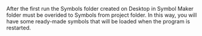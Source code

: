 After the first run the Symbols folder created on Desktop in Symbol Maker folder must be overided to Symbols from project folder.
In this way, you will have some ready-made symbols that will be loaded when the program is restarted.
